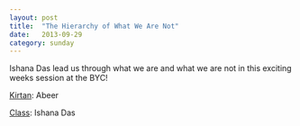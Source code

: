 ```yaml
---
layout: post
title:  "The Hierarchy of What We Are Not"
date:   2013-09-29
category: sunday
---
```


Ishana Das lead us through what we are and what we are not in this exciting weeks session at the BYC!

[Kirtan](https://s3.amazonaws.com/Bhakti/2013-09-29-Hierarchy-of-What-We-Are-Not/Kirtan.Abeer.mp3): Abeer

[Class](https://s3.amazonaws.com/Bhakti/2013-09-29-Hierarchy-of-What-We-Are-Not/Class.Ishana.mp3): Ishana Das

